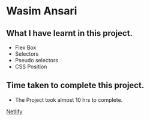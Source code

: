 # Wasim Ansari

## What I have learnt in this project.
- Flex Box
- Selectors
- Pseudo selectors
- CSS Position

## Time taken to complete this project.
- The Project took almost 10 hrs to complete.

[Netlify](https://cssproject-7.netlify.app "LIVE LINK")